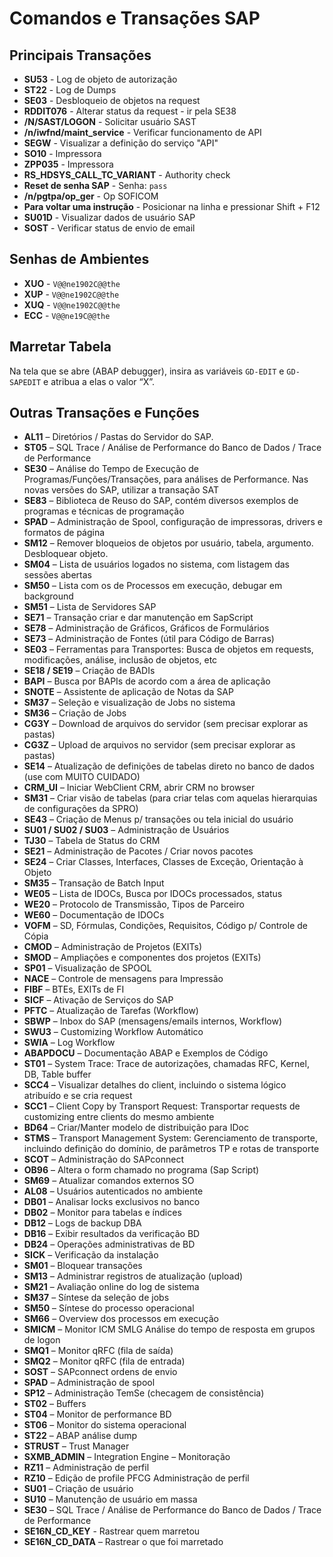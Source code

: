 
# Comandos e Transações SAP

## Principais Transações

- **SU53** - Log de objeto de autorização
- **ST22** - Log de Dumps
- **SE03** - Desbloqueio de objetos na request
- **RDDIT076** - Alterar status da request - ir pela SE38
- **/N/SAST/LOGON** - Solicitar usuário SAST
- **/n/iwfnd/maint_service** - Verificar funcionamento de API
- **SEGW** - Visualizar a definição do serviço "API"
- **SO10** - Impressora
- **ZPP035** - Impressora
- **RS_HDSYS_CALL_TC_VARIANT** - Authority check
- **Reset de senha SAP** - Senha: `pass`
- **/n/pgtpa/op_ger** - Op SOFICOM
- **Para voltar uma instrução** - Posicionar na linha e pressionar Shift + F12
- **SU01D** - Visualizar dados de usuário SAP
- **SOST** - Verificar status de envio de email

## Senhas de Ambientes

- **XUO** - `V@@ne1902C@@the`
- **XUP** - `V@@ne1902C@@the`
- **XUQ** - `V@@ne1902C@@the`
- **ECC** - `V@@ne19C@@the`

## Marretar Tabela

Na tela que se abre (ABAP debugger), insira as variáveis `GD-EDIT` e `GD-SAPEDIT` e atribua a elas o valor “X”.

## Outras Transações e Funções

- **AL11** – Diretórios / Pastas do Servidor do SAP.
- **ST05** – SQL Trace / Análise de Performance do Banco de Dados / Trace de Performance
- **SE30** – Análise do Tempo de Execução de Programas/Funções/Transações, para análises de Performance. Nas novas versões do SAP, utilizar a transação SAT
- **SE83** – Biblioteca de Reuso do SAP, contém diversos exemplos de programas e técnicas de programação
- **SPAD** – Administração de Spool, configuração de impressoras, drivers e formatos de página
- **SM12** – Remover bloqueios de objetos por usuário, tabela, argumento. Desbloquear objeto.
- **SM04** – Lista de usuários logados no sistema, com listagem das sessões abertas
- **SM50** – Lista com os de Processos em execução, debugar em background
- **SM51** – Lista de Servidores SAP
- **SE71** – Transação criar e dar manutenção em SapScript
- **SE78** – Administração de Gráficos, Gráficos de Formulários
- **SE73** – Administração de Fontes (útil para Código de Barras)
- **SE03** – Ferramentas para Transportes: Busca de objetos em requests, modificações, análise, inclusão de objetos, etc
- **SE18 / SE19** – Criação de BADIs
- **BAPI** – Busca por BAPIs de acordo com a área de aplicação
- **SNOTE** – Assistente de aplicação de Notas da SAP
- **SM37** – Seleção e visualização de Jobs no sistema
- **SM36** – Criação de Jobs
- **CG3Y** – Download de arquivos do servidor (sem precisar explorar as pastas)
- **CG3Z** – Upload de arquivos no servidor (sem precisar explorar as pastas)
- **SE14** – Atualização de definições de tabelas direto no banco de dados (use com MUITO CUIDADO)
- **CRM_UI** – Iniciar WebClient CRM, abrir CRM no browser
- **SM31** – Criar visão de tabelas (para criar telas com aquelas hierarquias de configurações da SPRO)
- **SE43** – Criação de Menus p/ transações ou tela inicial do usuário
- **SU01 / SU02 / SU03** – Administração de Usuários
- **TJ30** – Tabela de Status do CRM
- **SE21** – Administração de Pacotes / Criar novos pacotes
- **SE24** – Criar Classes, Interfaces, Classes de Exceção, Orientação à Objeto
- **SM35** – Transação de Batch Input
- **WE05** – Lista de IDOCs, Busca por IDOCs processados, status
- **WE20** – Protocolo de Transmissão, Tipos de Parceiro
- **WE60** – Documentação de IDOCs
- **VOFM** – SD, Fórmulas, Condições, Requisitos, Código p/ Controle de Cópia
- **CMOD** – Administração de Projetos (EXITs)
- **SMOD** – Ampliações e componentes dos projetos (EXITs)
- **SP01** – Visualização de SPOOL
- **NACE** – Controle de mensagens para Impressão
- **FIBF** – BTEs, EXITs de FI
- **SICF** – Ativação de Serviços do SAP
- **PFTC** – Atualização de Tarefas (Workflow)
- **SBWP** – Inbox do SAP (mensagens/emails internos, Workflow)
- **SWU3** – Customizing Workflow Automático
- **SWIA** – Log Workflow
- **ABAPDOCU** – Documentação ABAP e Exemplos de Código
- **ST01** – System Trace: Trace de autorizações, chamadas RFC, Kernel, DB, Table buffer
- **SCC4** – Visualizar detalhes do client, incluindo o sistema lógico atribuído e se cria request
- **SCC1** – Client Copy by Transport Request: Transportar requests de customizing entre clients do mesmo ambiente
- **BD64** – Criar/Manter modelo de distribuição para IDoc
- **STMS** – Transport Management System: Gerenciamento de transporte, incluindo definição do domínio, de parâmetros TP e rotas de transporte
- **SCOT** – Administração do SAPconnect
- **OB96** – Altera o form chamado no programa (Sap Script)
- **SM69** – Atualizar comandos externos SO
- **AL08** – Usuários autenticados no ambiente
- **DB01** – Analisar locks exclusivos no banco
- **DB02** – Monitor para tabelas e índices
- **DB12** – Logs de backup DBA
- **DB16** – Exibir resultados da verificação BD
- **DB24** – Operações administrativas de BD
- **SICK** – Verificação da instalação
- **SM01** – Bloquear transações
- **SM13** – Administrar registros de atualização (upload)
- **SM21** – Avaliação online do log de sistema
- **SM37** – Síntese da seleção de jobs
- **SM50** – Síntese do processo operacional
- **SM66** – Overview dos processos em execução
- **SMICM** – Monitor ICM SMLG Análise do tempo de resposta em grupos de logon
- **SMQ1** – Monitor qRFC (fila de saída)
- **SMQ2** – Monitor qRFC (fila de entrada)
- **SOST** – SAPconnect ordens de envio
- **SPAD** – Administração de spool
- **SP12** – Administração TemSe (checagem de consistência)
- **ST02** – Buffers
- **ST04** – Monitor de performance BD
- **ST06** – Monitor do sistema operacional
- **ST22** – ABAP análise dump
- **STRUST** – Trust Manager
- **SXMB_ADMIN** – Integration Engine – Monitoração
- **RZ11** – Administração de perfil
- **RZ10** – Edição de profile PFCG Administração de perfil
- **SU01** – Criação de usuário
- **SU10** – Manutenção de usuário em massa
- **SE30** – SQL Trace / Análise de Performance do Banco de Dados / Trace de Performance
- **SE16N_CD_KEY** - Rastrear quem marretou
- **SE16N_CD_DATA** – Rastrear o que foi marretado
